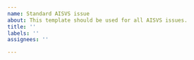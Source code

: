 ```yaml
---
name: Standard AISVS issue
about: This template should be used for all AISVS issues.
title: ''
labels: ''
assignees: ''

---
```

<!---
BEFORE YOU OPEN AN ISSUE:
- If you have a question about content, make sure you are looking at the raw .md files which contain the master version of the text and not in the CSV, JSON, XLSX, PDF, DOCX files which are derived from this.
- Please search the issues in case your question has been discussed before.
- Make sure you are looking at the latest edits at: https://github.com/OWASP/AISVS/tree/main/1.0
- When you reference requirements, please include them as a link, similarly to this:
[6.1.2](https://github.com/OWASP/AISVS/blob/main/1.0/en/0x01-V1-DataGovernance.md#v61-data-classification)

OTHER NOTES:
- Please do not open a pull request without first opening an associated issue.
- Please carry out all discussion in the associated issue only.
-->
